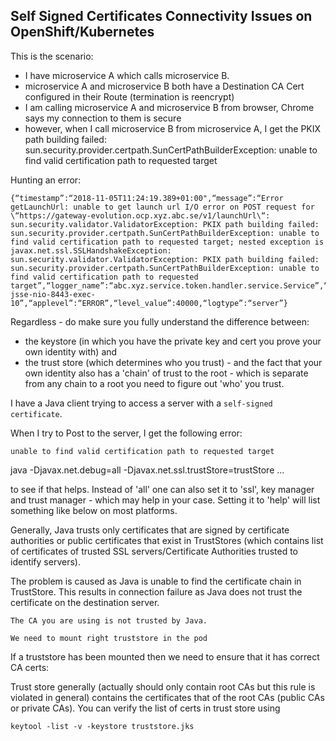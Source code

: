 ## Self Signed Certificates Connectivity Issues on OpenShift/Kubernetes

This is the scenario:

- I have microservice A which calls microservice B.
- microservice A and microservice B both have a Destination CA Cert configured in their Route (termination is reencrypt)
- I am calling microservice A and microservice B from browser, Chrome says my connection to them is secure
- however, when I call microservice B from microservice A, I get the PKIX path building failed: sun.security.provider.certpath.SunCertPathBuilderException: unable to find valid certification path to requested target

Hunting an error:

```
{“timestamp”:“2018-11-05T11:24:19.389+01:00",“message”:“Error getLaunchUrl: unable to get launch url I/O error on POST request for \“https://gateway-evolution.ocp.xyz.abc.se/v1/launchUrl\“:  sun.security.validator.ValidatorException: PKIX path building failed: sun.security.provider.certpath.SunCertPathBuilderException: unable to find valid certification path to requested target; nested exception is javax.net.ssl.SSLHandshakeException: sun.security.validator.ValidatorException: PKIX path building failed: sun.security.provider.certpath.SunCertPathBuilderException: unable to find valid certification path to requested target”,“logger_name”:“abc.xyz.service.token.handler.service.Service”,“thread_name”:“https-jsse-nio-8443-exec-10”,“applevel”:“ERROR”,“level_value”:40000,“logtype”:“server”}
```

Regardless - do make sure you fully understand the difference between:

- the keystore (in which you have the private key and cert you prove your own identity with) and 
- the trust store (which determines who you trust) - and the fact that your own identity also has a 'chain' of trust to the root - which is separate from any chain to a root you need to figure out 'who' you trust.

I have a Java client trying to access a server with a `self-signed certificate`.

When I try to Post to the server, I get the following error:

```
unable to find valid certification path to requested target
```

java -Djavax.net.debug=all -Djavax.net.ssl.trustStore=trustStore ...

to see if that helps. Instead of 'all' one can also set it to 'ssl', key manager and trust manager - which may help in your case. Setting it to 'help' will list something like below on most platforms.

Generally, Java trusts only certificates that are signed by certificate authorities or public certificates that exist in TrustStores (which contains list of certificates of trusted SSL servers/Certificate Authorities trusted to identify servers).

The problem is caused as Java is unable to find the certificate chain in TrustStore. This results in connection failure as Java does not trust the certificate on the destination server.

```
The CA you are using is not trusted by Java.
```

```
We need to mount right truststore in the pod
```

If a truststore has been mounted then we need to ensure that it has correct CA certs:

Trust store generally (actually should only contain root CAs but this rule is violated in general) contains the certificates that of the root CAs (public CAs or private CAs). You can verify the list of certs in trust store using

```
keytool -list -v -keystore truststore.jks
```
